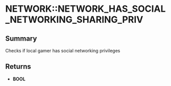 # NETWORK::NETWORK_HAS_SOCIAL_NETWORKING_SHARING_PRIV

## Summary
Checks if local gamer has social networking privileges

## Returns
* **BOOL**